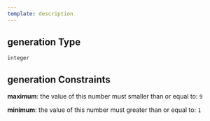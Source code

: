 ```yaml
---
template: description
---
```


## generation Type

`integer`

## generation Constraints

**maximum**: the value of this number must smaller than or equal to: `9`

**minimum**: the value of this number must greater than or equal to: `1`

